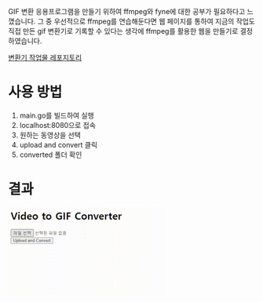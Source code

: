 GIF 변환 응용프로그램을 만들기 위하여 ffmpeg와 fyne에 대한 공부가 필요하다고 느꼈습니다.
그 중 우선적으로 ffmpeg를 연습해둔다면 웹 페이지를 통하여 지금의 작업도 직접 만든 gif 변환기로 기록할 수 있다는 생각에 ffmpeg를 활용한 웹을 만들기로 결정하였습니다.

[변환기 작업물 레포지토리](https://github.com/rainbow96bear/gif_converter/tree/master/web/cmd)

# 사용 방법
1. main.go를 빌드하여 실행
2. localhost:8080으로 접속
3. 원하는 동영상을 선택
4. upload and convert 클릭
5. converted 폴더 확인

# 결과
<img src="/assets/rainbowbear_20240107_082154.gif"/>